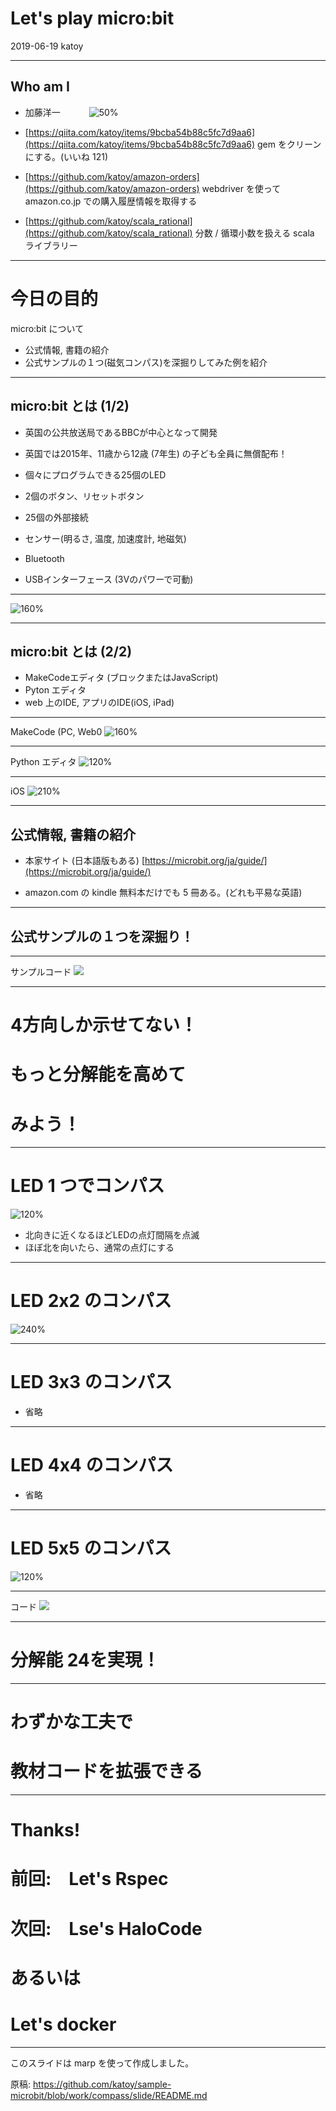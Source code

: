 <!-- 
  $theme: gaia
  template: invert
-->
<!-- footer: Let's play micro:bit -->
<!-- page_number: true -->

# Let's play micro:bit


2019-06-19 katoy

***
## Who am I

- 加藤洋一 　　　![50%](/Users/katoy/Desktop/fish.png)

- [https://qiita.com/katoy/items/9bcba54b88c5fc7d9aa6](https://qiita.com/katoy/items/9bcba54b88c5fc7d9aa6)
gem をクリーンにする。(いいね 121)
- [https://github.com/katoy/amazon-orders](https://github.com/katoy/amazon-orders)
webdriver を使って amazon.co.jp での購入履歴情報を取得する
- [https://github.com/katoy/scala_rational](https://github.com/katoy/scala_rational)
分数 / 循環小数を扱える scala ライブラリー

***

# 今日の目的

micro:bit について
- 公式情報, 書籍の紹介
- 公式サンプルの１つ(磁気コンパス)を深掘りしてみた例を紹介

***
## micro:bit とは (1/2)
- 英国の公共放送局であるBBCが中心となって開発
- 英国では2015年、11歳から12歳 (7年生) の子ども全員に無償配布！

- 個々にプログラムできる25個のLED
- 2個のボタン、リセットボタン
- 25個の外部接続
- センサー(明るさ, 温度, 加速度計, 地磁気)
- Bluetooth
- USBインターフェース (3Vのパワーで可動)

***
![160%](hard.jpg)

***
## micro:bit とは (2/2)
- MakeCodeエディタ (ブロックまたはJavaScript)
- Pyton エディタ
- web 上のIDE, アプリのIDE(iOS, iPad)

***
MakeCode (PC, Web0
![160%](makecode.png)

***
Python エディタ
![120%](python.png)

***
iOS
![210%](iphone.png)

***
## 公式情報, 書籍の紹介

- 本家サイト (日本語版もある)
[https://microbit.org/ja/guide/](https://microbit.org/ja/guide/)

- amazon.com の kindle 無料本だけでも 5 冊ある。(どれも平易な英語)


***
## 公式サンプルの１つを深掘り！

***
サンプルコード
![](compass-basic.png)

***
# 4方向しか示せてない！

# もっと分解能を高めて
# みよう！

***
# LED 1 つでコンパス

![120%](compass_1x1.png)

- 北向きに近くなるほどLEDの点灯間隔を点滅
- ほぼ北を向いたら、通常の点灯にする
***
# LED 2x2 のコンパス

![240%](compass_2x2.png)

***
# LED 3x3 のコンパス

- 省略

***
# LED 4x4 のコンパス
- 省略

***
# LED 5x5 のコンパス

![120%](compass_5x5.png)

***
コード
![](compass_5x5_block.png)

***
# 分解能 24を実現！

***
# わずかな工夫で
# 教材コードを拡張できる

***
# Thanks!

# 前回:　Let's Rspec
# 次回:　Lse's HaloCode
# あるいは
# Let's docker

***
このスライドは marp を使って作成しました。

原稿: https://github.com/katoy/sample-microbit/blob/work/compass/slide/README.md

